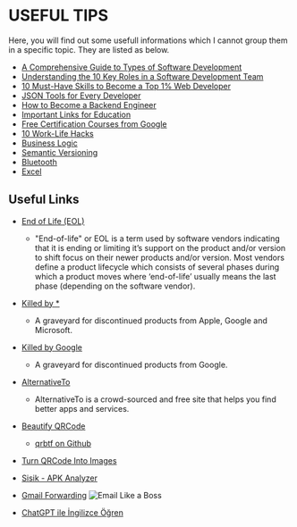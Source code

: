 # USEFUL TIPS

Here, you will find out some usefull informations which I cannot group them in a specific topic. They are listed as below.

- [A Comprehensive Guide to Types of Software Development](./types.of.software.development.md)
- [Understanding the 10 Key Roles in a Software Development Team](./10.key.roles.in.software.dev.team.md)
- [10 Must-Have Skills to Become a Top 1% Web Developer](./10.must-have.skills.md)
- [JSON Tools for Every Developer](./json.tools.md)
- [How to Become a Backend Engineer](./how.to.become.backend.eng.md)
- [Important Links for Education](./onemli.linkler.md)
- [Free Certification Courses from Google](./courses.from.google.md)
- [10 Work-Life Hacks](./10.worklife.hacks.md)
- [Business Logic](./business.logic.md)
- [Semantic Versioning](./semantic.versioning.md)
- [Bluetooth](./bluetooth.md)
- [Excel](./excel.md)

## Useful Links

- [End of Life (EOL)](https://endoflife.software/)
  - "End-of-life" or EOL is a term used by software vendors indicating that it is ending or limiting it’s support on the product and/or version to shift focus on their newer products and/or version. Most vendors define a product lifecycle which consists of several phases during which a product moves where ‘end-of-life’ usually means the last phase (depending on the software vendor).
- [Killed by *](https://killedby.tech/)
  - A graveyard for discontinued products from Apple, Google and Microsoft.
- [Killed by Google](https://killedbygoogle.com/)
  - A graveyard for discontinued products from Google.
- [AlternativeTo](https://alternativeto.net/)
  - AlternativeTo is a crowd-sourced and free site that helps you find better apps and services.
- [Beautify QRCode](https://qrbtf.com/)
  - [qrbtf on Github](https://github.com/ciaochaos/qrbtf)
- [Turn QRCode Into Images](https://www.tryleap.ai/)
- [Sisik - APK Analyzer](https://sisik.eu/apk-tool)
- [Gmail Forwarding](https://www.youtube.com/watch?v=Vg3DiBrY0-Y)
![Email Like a Boss](https://pbs.twimg.com/media/F6DuoZeW4AEKgTT?format=jpg&name=small)

- [ChatGPT ile İngilizce Öğren](https://twitter.com/PromptMuhendisi/status/1674837100355518468?t=g5OQGKeX6YtNp7ciTzOTqQ&s=35)
